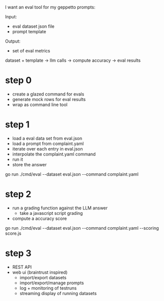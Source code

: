 I want an eval tool for my geppetto prompts:

Input: 
- eval dataset json file
- prompt template

Output:
- set of eval metrics

dataset + template -> llm calls -> compute accuracy -> eval results

# step 0

- create a glazed command for evals
- generate mock rows for eval results
- wrap as command line tool

# step 1

- load a eval data set from eval.json
- load a prompt from complaint.yaml
- iterate over each entry in eval.json
- interpolate the complaint.yaml command
- run it
- store the answer

go run ./cmd/eval --dataset eval.json --command complaint.yaml

# step 2

- run a grading function against the LLM answer
  - take a javascript script grading
- compute a accuracy score

go run ./cmd/eval --dataset eval.json --command complaint.yaml --scoring score.js

# step 3 

- REST API
- web ui (braintrust inspired)
  - import/export datasets
  - import/export/manage prompts
  - log + monitoring of testruns
  - streaming display of running datasets
